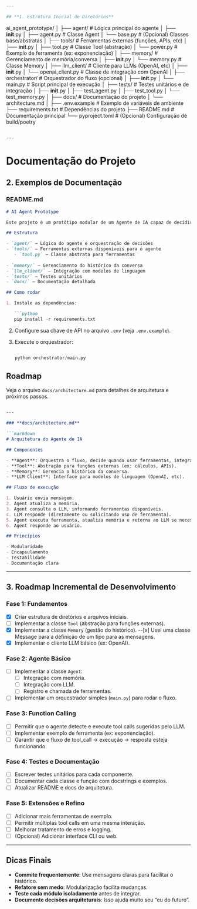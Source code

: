 ```yaml
---

## **1. Estrutura Inicial de Diretórios**

```
ai_agent_prototype/
│
├── agent/                # Lógica principal do agente
│   ├── __init__.py
│   ├── agent.py          # Classe Agent
│   └── base.py           # (Opcional) Classes base/abstratas
│
├── tools/                # Ferramentas externas (funções, APIs, etc)
│   ├── __init__.py
│   ├── tool.py           # Classe Tool (abstração)
│   └── power.py          # Exemplo de ferramenta (ex: exponenciação)
│
├── memory/               # Gerenciamento de memória/conversa
│   ├── __init__.py
│   └── memory.py         # Classe Memory
│
├── llm_client/           # Cliente para LLMs (OpenAI, etc)
│   ├── __init__.py
│   └── openai_client.py  # Classe de integração com OpenAI
│
├── orchestrator/         # Orquestrador do fluxo (opcional)
│   ├── __init__.py
│   └── main.py           # Script principal de execução
│
├── tests/                # Testes unitários e de integração
│   ├── __init__.py
│   ├── test_agent.py
│   ├── test_tool.py
│   └── test_memory.py
│
├── docs/                 # Documentação do projeto
│   └── architecture.md
│
├── .env.example          # Exemplo de variáveis de ambiente
├── requirements.txt      # Dependências do projeto
├── README.md             # Documentação principal
└── pyproject.toml        # (Opcional) Configuração de build/poetry
```

---
```


# Documentação do Projeto

## **2. Exemplos de Documentação**

### **README.md**

```markdown
# AI Agent Prototype

Este projeto é um protótipo modular de um Agente de IA capaz de decidir quando usar ferramentas externas (function calling), mantendo contexto conversacional e integrando-se a LLMs como OpenAI GPT.

## Estrutura

- `agent/` — Lógica do agente e orquestração de decisões
- `tools/` — Ferramentas externas disponíveis para o agente
   - `tool.py` — Classe abstrata para ferramentas
   
- `memory/` — Gerenciamento do histórico da conversa
- `llm_client/` — Integração com modelos de linguagem
- `tests/` — Testes unitários
- `docs/` — Documentação detalhada

## Como rodar

1. Instale as dependências:

   ```python
   pip install -r requirements.txt

   ```

2. Configure sua chave de API no arquivo `.env` (veja `.env.example`).
3. Execute o orquestrador:

   ```python

   python orchestrator/main.py

   ```

## Roadmap

Veja o arquivo `docs/architecture.md` para detalhes de arquitetura e próximos passos.

```markdown

---

### **docs/architecture.md**

```markdown
# Arquitetura do Agente de IA

## Componentes

- **Agent**: Orquestra o fluxo, decide quando usar ferramentas, integra memória e LLM.
- **Tool**: Abstração para funções externas (ex: cálculos, APIs).
- **Memory**: Gerencia o histórico da conversa.
- **LLM Client**: Interface para modelos de linguagem (OpenAI, etc).

## Fluxo de execução

1. Usuário envia mensagem.
2. Agent atualiza a memória.
3. Agent consulta o LLM, informando ferramentas disponíveis.
4. LLM responde (diretamente ou solicitando uso de ferramenta).
5. Agent executa ferramenta, atualiza memória e retorna ao LLM se necessário.
6. Agent responde ao usuário.

## Princípios

- Modularidade
- Encapsulamento
- Testabilidade
- Documentação clara
```

---

## **3. Roadmap Incremental de Desenvolvimento**

### **Fase 1: Fundamentos**

- [x] Criar estrutura de diretórios e arquivos iniciais.
- [ ] Implementar a classe `Tool` (abstração para funções externas).
- [x] Implementar a classe `Memory` (gestão do histórico).
       --[x] Usei uma classe Message para a definição de um tipo para as mensagens.
- [x] Implementar o cliente LLM básico (ex: OpenAI).

### **Fase 2: Agente Básico**

- [ ] Implementar a classe `Agent`:
  - [ ] Integração com memória.
  - [ ] Integração com LLM.
  - [ ] Registro e chamada de ferramentas.
- [ ] Implementar um orquestrador simples (`main.py`) para rodar o fluxo.

### **Fase 3: Function Calling**

- [ ] Permitir que o agente detecte e execute tool calls sugeridas pelo LLM.
- [ ] Implementar exemplo de ferramenta (ex: exponenciação).
- [ ] Garantir que o fluxo de tool_call → execução → resposta esteja funcionando.

### **Fase 4: Testes e Documentação**

- [ ] Escrever testes unitários para cada componente.
- [ ] Documentar cada classe e função com docstrings e exemplos.
- [ ] Atualizar README e docs de arquitetura.

### **Fase 5: Extensões e Refino**

- [ ] Adicionar mais ferramentas de exemplo.
- [ ] Permitir múltiplas tool calls em uma mesma interação.
- [ ] Melhorar tratamento de erros e logging.
- [ ] (Opcional) Adicionar interface CLI ou web.

---

## **Dicas Finais**

- **Commite frequentemente**: Use mensagens claras para facilitar o histórico.
- **Refatore sem medo**: Modularização facilita mudanças.
- **Teste cada módulo isoladamente** antes de integrar.
- **Documente decisões arquiteturais**: Isso ajuda muito seu “eu do futuro”.
